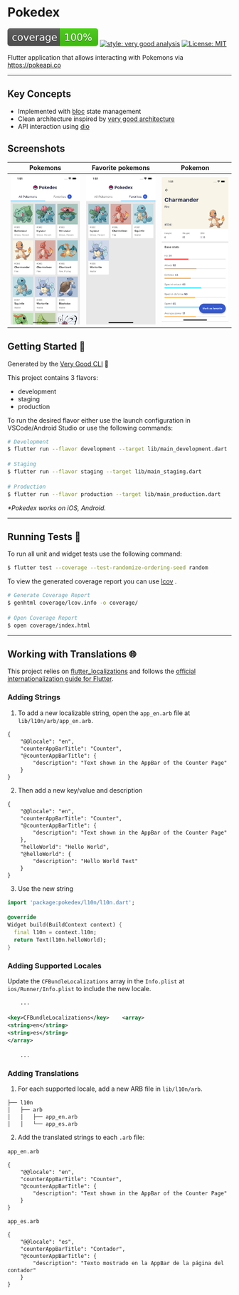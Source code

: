 # Pokedex

![coverage][coverage_badge]
[![style: very good analysis][very_good_analysis_badge]][very_good_analysis_link]
[![License: MIT][license_badge]][license_link]

Flutter application that allows interacting with Pokemons via https://pokeapi.co

---

## Key Concepts

* Implemented with [bloc](https://pub.dev/packages/flutter_bloc) state management
* Clean architecture inspired
  by [very good architecture](https://verygood.ventures/blog/very-good-flutter-architecture)
* API interaction using [dio](https://pub.dev/packages/dio)

## Screenshots

Pokemons                        |  Favorite pokemons               |  Pokemon
:------------------------------:|:--------------------------------:|:-----------------------------:
![](./screenshots/pokemons.png) | ![](./screenshots/favorites.png) | ![](./screenshots/pokemon.png)

## Getting Started 🚀

Generated by the [Very Good CLI][very_good_cli_link] 🤖

This project contains 3 flavors:

- development
- staging
- production

To run the desired flavor either use the launch configuration in VSCode/Android Studio or use the
following commands:

```sh
# Development
$ flutter run --flavor development --target lib/main_development.dart

# Staging
$ flutter run --flavor staging --target lib/main_staging.dart

# Production
$ flutter run --flavor production --target lib/main_production.dart
```

_\*Pokedex works on iOS, Android._

---

## Running Tests 🧪

To run all unit and widget tests use the following command:

```sh
$ flutter test --coverage --test-randomize-ordering-seed random
```

To view the generated coverage report you can use [lcov](https://github.com/linux-test-project/lcov)
.

```sh
# Generate Coverage Report
$ genhtml coverage/lcov.info -o coverage/

# Open Coverage Report
$ open coverage/index.html
```

---

## Working with Translations 🌐

This project relies on [flutter_localizations][flutter_localizations_link] and follows
the [official internationalization guide for Flutter][internationalization_link].

### Adding Strings

1. To add a new localizable string, open the `app_en.arb` file at `lib/l10n/arb/app_en.arb`.

```arb
{
    "@@locale": "en",
    "counterAppBarTitle": "Counter",
    "@counterAppBarTitle": {
        "description": "Text shown in the AppBar of the Counter Page"
    }
}
```

2. Then add a new key/value and description

```arb
{
    "@@locale": "en",
    "counterAppBarTitle": "Counter",
    "@counterAppBarTitle": {
        "description": "Text shown in the AppBar of the Counter Page"
    },
    "helloWorld": "Hello World",
    "@helloWorld": {
        "description": "Hello World Text"
    }
}
```

3. Use the new string

```dart
import 'package:pokedex/l10n/l10n.dart';

@override
Widget build(BuildContext context) {
  final l10n = context.l10n;
  return Text(l10n.helloWorld);
}
```

### Adding Supported Locales

Update the `CFBundleLocalizations` array in the `Info.plist` at `ios/Runner/Info.plist` to include
the new locale.

```xml
    ...

<key>CFBundleLocalizations</key>    <array>
<string>en</string>
<string>es</string>
</array>

    ...
```

### Adding Translations

1. For each supported locale, add a new ARB file in `lib/l10n/arb`.

```
├── l10n
│   ├── arb
│   │   ├── app_en.arb
│   │   └── app_es.arb
```

2. Add the translated strings to each `.arb` file:

`app_en.arb`

```arb
{
    "@@locale": "en",
    "counterAppBarTitle": "Counter",
    "@counterAppBarTitle": {
        "description": "Text shown in the AppBar of the Counter Page"
    }
}
```

`app_es.arb`

```arb
{
    "@@locale": "es",
    "counterAppBarTitle": "Contador",
    "@counterAppBarTitle": {
        "description": "Texto mostrado en la AppBar de la página del contador"
    }
}
```

[coverage_badge]: coverage_badge.svg

[flutter_localizations_link]: https://api.flutter.dev/flutter/flutter_localizations/flutter_localizations-library.html

[internationalization_link]: https://flutter.dev/docs/development/accessibility-and-localization/internationalization

[license_badge]: https://img.shields.io/badge/license-MIT-blue.svg

[license_link]: https://opensource.org/licenses/MIT

[very_good_analysis_badge]: https://img.shields.io/badge/style-very_good_analysis-B22C89.svg

[very_good_analysis_link]: https://pub.dev/packages/very_good_analysis

[very_good_cli_link]: https://github.com/VeryGoodOpenSource/very_good_cli
